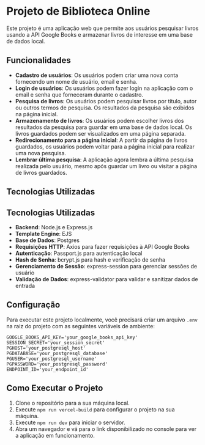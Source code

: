 # Projeto de Biblioteca Online

Este projeto é uma aplicação web que permite aos usuários pesquisar livros usando a API Google Books e armazenar livros de interesse em uma base de dados local.

## Funcionalidades

- **Cadastro de usuários**: Os usuários podem criar uma nova conta fornecendo um nome de usuário, email e senha.
- **Login de usuários**: Os usuários podem fazer login na aplicação com o email e senha que forneceram durante o cadastro.
- **Pesquisa de livros**: Os usuários podem pesquisar livros por título, autor ou outros termos de pesquisa. Os resultados da pesquisa são exibidos na página inicial.
- **Armazenamento de livros**: Os usuários podem escolher livros dos resultados da pesquisa para guardar em uma base de dados local. Os livros guardados podem ser visualizados em uma página separada.
- **Redirecionamento para a página inicial**: A partir da página de livros guardados, os usuários podem voltar para a página inicial para realizar uma nova pesquisa.
- **Lembrar última pesquisa**: A aplicação agora lembra a última pesquisa realizada pelo usuário, mesmo após guardar um livro ou visitar a página de livros guardados.

## Tecnologias Utilizadas

## Tecnologias Utilizadas

- **Backend**: Node.js e Express.js
- **Template Engine**: EJS
- **Base de Dados**: Postgres
- **Requisições HTTP**: Axios para fazer requisições à API Google Books
- **Autenticação**: Passport.js para autenticação local
- **Hash de Senha**: bcrypt.js para hash e verificação de senha
- **Gerenciamento de Sessão**: express-session para gerenciar sessões de usuário
- **Validação de Dados**: express-validator para validar e sanitizar dados de entrada

## Configuração

Para executar este projeto localmente, você precisará criar um arquivo `.env` na raiz do projeto com as seguintes variáveis de ambiente:

```properties
GOOGLE_BOOKS_API_KEY='your_google_books_api_key'
SESSION_SECRET='your_session_secret'
PGHOST='your_postgresql_host'
PGDATABASE='your_postgresql_database'
PGUSER='your_postgresql_username'
PGPASSWORD='your_postgresql_password'
ENDPOINT_ID='your_endpoint_id'
```

## Como Executar o Projeto

1. Clone o repositório para a sua máquina local.
2. Execute `npm run vercel-build` para configurar o projeto na sua máquina.
3. Execute `npm run dev` para iniciar o servidor.
4. Abra um navegador e vá para o link disponibilizado no console para ver a aplicação em funcionamento.